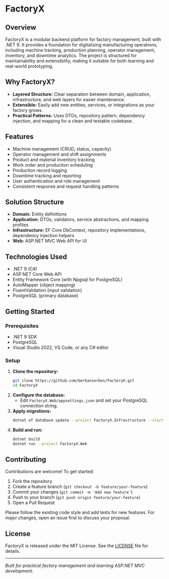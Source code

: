 # FactoryX

## Overview
FactoryX is a modular backend platform for factory management, built with .NET 9. It provides a foundation for digitalizing manufacturing operations, including machine tracking, production planning, operator management, inventory, and downtime analytics. The project is structured for maintainability and extensibility, making it suitable for both learning and real-world prototyping.

## Why FactoryX?
- **Layered Structure:** Clear separation between domain, application, infrastructure, and web layers for easier maintenance.
- **Extensible:** Easily add new entities, services, or integrations as your factory grows.
- **Practical Patterns:** Uses DTOs, repository pattern, dependency injection, and mapping for a clean and testable codebase.

## Features
- Machine management (CRUD, status, capacity)
- Operator management and shift assignments
- Product and material inventory tracking
- Work order and production scheduling
- Production record logging
- Downtime tracking and reporting
- User authentication and role management
- Consistent response and request handling patterns

## Solution Structure
- **Domain:** Entity definitions
- **Application:** DTOs, validators, service abstractions, and mapping profiles 
- **Infrastructure:** EF Core DbContext, repository implementations, dependency injection helpers 
- **Web:** ASP.NET MVC Web API for UI

## Technologies Used
- .NET 9 (C#)
- ASP.NET Core Web API
- Entity Framework Core (with Npgsql for PostgreSQL)
- AutoMapper (object mapping)
- FluentValidation (input validation)
- PostgreSQL (primary database)

## Getting Started
### Prerequisites
- .NET 9 SDK
- PostgreSQL
- Visual Studio 2022, VS Code, or any C# editor

### Setup
1. **Clone the repository:**
   ```bash
   git clone https://github.com/berkanserbes/FactoryX.git
   cd FactoryX
   ```
2. **Configure the database:**
   - Edit `FactoryX.Web/appsettings.json` and set your PostgreSQL connection string.
3. **Apply migrations:**
   ```bash
   dotnet ef database update --project FactoryX.Infrastructure --startup-project FactoryX.Web
   ```
4. **Build and run:**
   ```bash
   dotnet build
   dotnet run --project FactoryX.Web
   ```

## Contributing
Contributions are welcome! To get started:
1. Fork the repository
2. Create a feature branch (`git checkout -b feature/your-feature`)
3. Commit your changes (`git commit -m 'Add new feature'`)
4. Push to your branch (`git push origin feature/your-feature`)
5. Open a Pull Request

Please follow the existing code style and add tests for new features. For major changes, open an issue first to discuss your proposal.

## License
FactoryX is released under the MIT License. See the [LICENSE](LICENSE) file for details.

---
*Built for practical factory management and learning ASP.NET MVC development.*